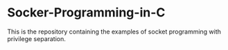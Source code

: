 # Socker-Programming-in-C
This is the repository containing the examples of socket programming with privilege separation.
